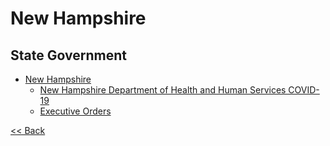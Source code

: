 # New Hampshire

## State Government

* [New Hampshire](https://www.nh.gov/)
  * [New Hampshire Department of Health and Human Services COVID-19](https://www.nh.gov/covid19/)
  * [Executive Orders](https://www.governor.nh.gov/news-media/orders-2020/index.htm)

[<< Back](README.md)
